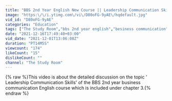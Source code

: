 ```yaml
---
title: "BBS 2nd Year English New Course || Leadership Communication Skills ||Business Communication"
image: "https:\/\/i.ytimg.com\/vi\/D80oFG-9yAE\/hqdefault.jpg"
vid_id: "D80oFG-9yAE"
categories: "Education"
tags: ["The Study Room","bbs 2nd year english","besiness communication"]
date: "2021-12-16T17:49:40+03:00"
vid_date: "2021-12-01T13:06:08Z"
duration: "PT14M5S"
viewcount: "174"
likeCount: "15"
dislikeCount: ""
channel: "The Study Room"
---
```

{% raw %}This video is about the detailed discussion on the topic ' Leadership Communication Skills' of the BBS 2nd year business communication English course which is included under chapter 3.{% endraw %}
